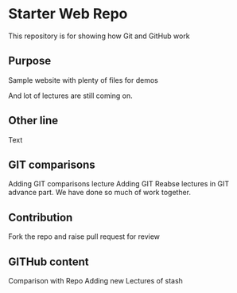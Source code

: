 # Starter Web Repo

This repository is for showing how Git and GitHub work

## Purpose

Sample website with plenty of files for demos

And lot of lectures are still coming on.

## Other line

Text

## GIT comparisons
Adding GIT comparisons lecture
Adding GIT Reabse lectures in GIT advance part. We have done so much of work together.


## Contribution
Fork the repo and raise pull request for review

## GITHub content
Comparison with Repo
Adding new Lectures of stash
